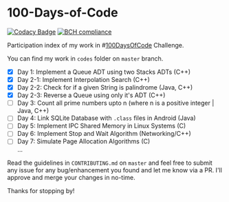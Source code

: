 # 100-Days-of-Code
[![Codacy Badge](https://api.codacy.com/project/badge/Grade/6f7d66330faa4ccf8c01323922131403)](https://www.codacy.com/app/sambhavjain2612/100-Days-of-Code?utm_source=github.com&amp;utm_medium=referral&amp;utm_content=sambhav2612/100-Days-of-Code&amp;utm_campaign=Badge_Grade)
[![BCH compliance](https://bettercodehub.com/edge/badge/sambhav2612/100-Days-of-Code?branch=master)](https://bettercodehub.com/)   

Participation index of my work in #[100DaysOfCode](https://100daysofcode.com) Challenge.

You can find my work in ```codes``` folder on ```master``` branch.

- [x] Day 1: Implement a Queue ADT using two Stacks ADTs (C++)   
- [x] Day 2-1: Implement Interpolation Search (C++)
- [x] Day 2-2: Check for if a given String is palindrome (Java, C++)
- [x] Day 2-3: Reverse a Queue using only it's ADT (C++)
- [ ] Day 3: Count all prime numbers upto n (where n is a positive integer | Java, C++)
- [ ] Day 4: Link SQLite Database with ```.class``` files in Android (Java)   
- [ ] Day 5: Implement IPC Shared Memory in Linux Systems (C)    
- [ ] Day 6: Implement Stop and Wait Algorithm (Networking/C++)   
- [ ] Day 7: Simulate Page Allocation Algorithms (C)   
...

Read the guidelines in ```CONTRIBUTING.md``` on ```master``` and feel free to submit any issue for any bug/enhancement you found and let me know via a PR. I'll approve and merge your changes in no-time. 

Thanks for stopping by!
